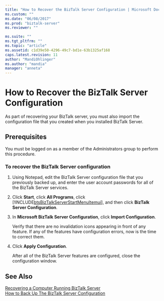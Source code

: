 ```yaml
---
title: "How to Recover the BizTalk Server Configuration | Microsoft Docs"
ms.custom: ""
ms.date: "06/08/2017"
ms.prod: "biztalk-server"
ms.reviewer: ""

ms.suite: ""
ms.tgt_pltfrm: ""
ms.topic: "article"
ms.assetid: c1d39e50-4296-49c7-bd1e-63b1325af168
caps.latest.revision: 11
author: "MandiOhlinger"
ms.author: "mandia"
manager: "anneta"
---
```

# How to Recover the BizTalk Server Configuration
As part of recovering your BizTalk server, you must also import the configuration file that you created when you installed BizTalk Server.  
  
## Prerequisites  
 You must be logged on as a member of the Administrators group to perform this procedure.  
  
### To recover the BizTalk Server configuration  
  
1. Using Notepad, edit the BizTalk Server configuration file that you previously backed up, and enter the user account passwords for all of the BizTalk Server services.  
  
2. Click **Start**, click **All Programs**, click [!INCLUDE[btsBizTalkServerStartMenuItemui](../includes/btsbiztalkserverstartmenuitemui-md.md)], and then click **BizTalk Server Configuration**.  
  
3. In **Microsoft BizTalk Server Configuration**, click **Import Configuration**.  
  
    Verify that there are no invalidation icons appearing in front of any feature. If any of the features have configuration errors, now is the time to correct them.  
  
4. Click **Apply Configuration**.  
  
    After all of the BizTalk Server features are configured, close the configuration window.  
  
## See Also  
 [Recovering a Computer Running BizTalk Server](../core/recovering-a-computer-running-biztalk-server.md)   
 [How to Back Up The BizTalk Server Configuration](../core/how-to-back-up-the-biztalk-server-configuration.md)